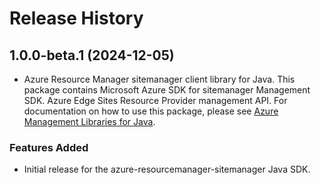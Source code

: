 # Release History

## 1.0.0-beta.1 (2024-12-05)

- Azure Resource Manager sitemanager client library for Java. This package contains Microsoft Azure SDK for sitemanager Management SDK. Azure Edge Sites Resource Provider management API. For documentation on how to use this package, please see [Azure Management Libraries for Java](https://aka.ms/azsdk/java/mgmt).

### Features Added

- Initial release for the azure-resourcemanager-sitemanager Java SDK.

